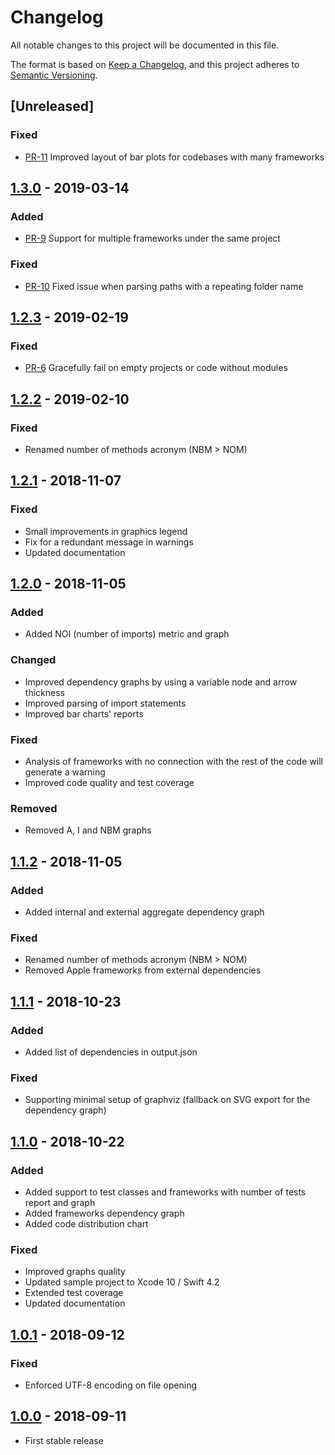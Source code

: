 # Changelog
All notable changes to this project will be documented in this file.

The format is based on [Keep a Changelog](https://keepachangelog.com/en/1.0.0/),
and this project adheres to [Semantic Versioning](https://semver.org/spec/v2.0.0.html).

## \[Unreleased]

### Fixed

-  [PR-11](https://github.com/matsoftware/swift-code-metrics/pull/11) Improved layout of bar plots for codebases with many frameworks 

## [1.3.0](https://github.com/matsoftware/swift-code-metrics/releases/tag/1.3.0) - 2019-03-14

### Added

-  [PR-9](https://github.com/matsoftware/swift-code-metrics/pull/9) Support for multiple frameworks under the same project

### Fixed

-  [PR-10](https://github.com/matsoftware/swift-code-metrics/pull/9) Fixed issue when parsing paths with a repeating folder name

## [1.2.3](https://github.com/matsoftware/swift-code-metrics/releases/tag/1.2.3) - 2019-02-19

### Fixed

-  [PR-6](https://github.com/matsoftware/swift-code-metrics/pull/6)
Gracefully fail on empty projects or code without modules

## [1.2.2](https://github.com/matsoftware/swift-code-metrics/releases/tag/1.2.2) - 2019-02-10

### Fixed

-  Renamed number of methods acronym (NBM > NOM)

## [1.2.1](https://github.com/matsoftware/swift-code-metrics/releases/tag/1.2.1) - 2018-11-07

### Fixed

-  Small improvements in graphics legend
-  Fix for a redundant message in warnings
-  Updated documentation

## [1.2.0](https://github.com/matsoftware/swift-code-metrics/releases/tag/1.2.0) - 2018-11-05

### Added

-  Added NOI (number of imports) metric and graph

### Changed
-  Improved dependency graphs by using a variable node and arrow thickness
-  Improved parsing of import statements
-  Improved bar charts' reports

### Fixed

-  Analysis of frameworks with no connection with the rest of the code will generate a warning
-  Improved code quality and test coverage

### Removed

-  Removed A, I and NBM graphs

## [1.1.2](https://github.com/matsoftware/swift-code-metrics/releases/tag/1.1.2) - 2018-11-05

### Added

-  Added internal and external aggregate dependency graph

### Fixed

-  Renamed number of methods acronym (NBM > NOM)
-  Removed Apple frameworks from external dependencies

## [1.1.1](https://github.com/matsoftware/swift-code-metrics/releases/tag/1.1.1) - 2018-10-23

### Added

-  Added list of dependencies in output.json

### Fixed

-  Supporting minimal setup of graphviz (fallback on SVG export for the dependency graph)

## [1.1.0](https://github.com/matsoftware/swift-code-metrics/releases/tag/1.1.0) - 2018-10-22

### Added

-  Added support to test classes and frameworks with number of tests report and graph
-  Added frameworks dependency graph
-  Added code distribution chart

### Fixed

-  Improved graphs quality
-  Updated sample project to Xcode 10 / Swift 4.2
-  Extended test coverage
-  Updated documentation

## [1.0.1](https://github.com/matsoftware/swift-code-metrics/releases/tag/1.0.1) - 2018-09-12

### Fixed

-  Enforced UTF-8 encoding on file opening

## [1.0.0](https://github.com/matsoftware/swift-code-metrics/releases/tag/1.0.0) - 2018-09-11

-  First stable release